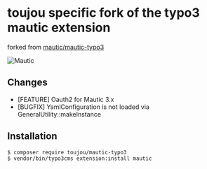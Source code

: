 toujou specific fork of the typo3 mautic extension
==================================================

forked from [mautic/mautic-typo3](https://github.com/mautic/mautic-typo3)

![Mautic](https://i.imgur.com/dfbouP1.png "Mautic Open Source Marketing Automation together with the CMS power of TYPO3")

Changes
-------

- [FEATURE] Oauth2 for Mautic 3.x
- [BUGFIX] YamlConfiguration is not loaded via GeneralUtility::makeInstance


Installation
------------

    $ composer require toujou/mautic-typo3
    $ vendor/bin/typo3cms extension:install mautic
